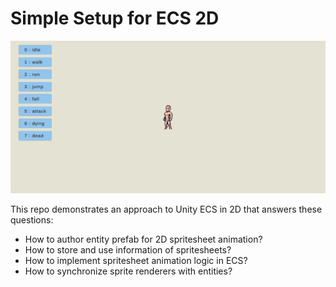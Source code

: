 # Simple Setup for ECS 2D

![spritesheet animations](docs~/preview.gif)

This repo demonstrates an approach to Unity ECS in 2D that answers these questions:

- How to author entity prefab for 2D spritesheet animation?
- How to store and use information of spritesheets?
- How to implement spritesheet animation logic in ECS?
- How to synchronize sprite renderers with entities?
